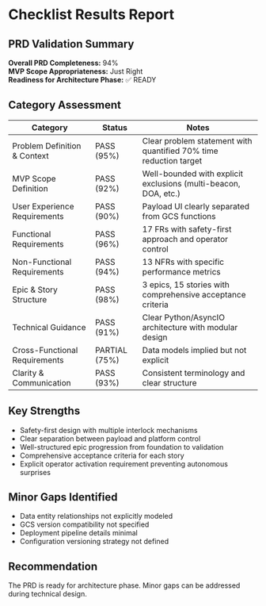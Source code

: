 # Checklist Results Report

## PRD Validation Summary

**Overall PRD Completeness:** 94%  
**MVP Scope Appropriateness:** Just Right  
**Readiness for Architecture Phase:** ✅ READY

## Category Assessment

| Category | Status | Notes |
|----------|--------|-------|
| Problem Definition & Context | PASS (95%) | Clear problem statement with quantified 70% time reduction target |
| MVP Scope Definition | PASS (92%) | Well-bounded with explicit exclusions (multi-beacon, DOA, etc.) |
| User Experience Requirements | PASS (90%) | Payload UI clearly separated from GCS functions |
| Functional Requirements | PASS (96%) | 17 FRs with safety-first approach and operator control |
| Non-Functional Requirements | PASS (94%) | 13 NFRs with specific performance metrics |
| Epic & Story Structure | PASS (98%) | 3 epics, 15 stories with comprehensive acceptance criteria |
| Technical Guidance | PASS (91%) | Clear Python/AsyncIO architecture with modular design |
| Cross-Functional Requirements | PARTIAL (75%) | Data models implied but not explicit |
| Clarity & Communication | PASS (93%) | Consistent terminology and clear structure |

## Key Strengths
- Safety-first design with multiple interlock mechanisms
- Clear separation between payload and platform control
- Well-structured epic progression from foundation to validation
- Comprehensive acceptance criteria for each story
- Explicit operator activation requirement preventing autonomous surprises

## Minor Gaps Identified
- Data entity relationships not explicitly modeled
- GCS version compatibility not specified
- Deployment pipeline details minimal
- Configuration versioning strategy not defined

## Recommendation
The PRD is ready for architecture phase. Minor gaps can be addressed during technical design.
